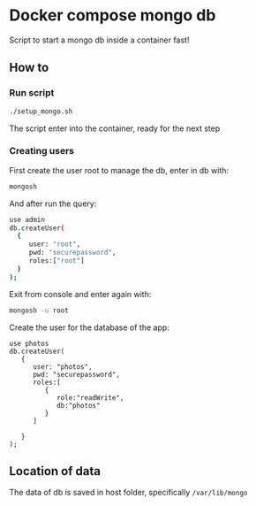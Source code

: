 # Docker compose mongo db

Script to start a mongo db inside a container fast!

## How to
### Run script
```bash
./setup_mongo.sh
```

The script enter into the container, ready for the next step

### Creating users
First create the user root to manage the db, enter in db with:
```bash
mongosh
```
And after run the query:
```bash
use admin
db.createUser(
  {
     user: "root",
     pwd: "securepassword",
     roles:["root"]
  }
);   

```

Exit from console and enter again with:
```bash
mongosh -u root
```

Create the user for the database of the app:
```
use photos
db.createUser(
   {
      user: "photos",
      pwd: "securepassword",
      roles:[
         {
            role:"readWrite",
            db:"photos"
         }
      ]

   }
);
```

## Location of data
The data of db is saved in host folder, specifically `/var/lib/mongo`
